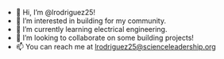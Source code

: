- 👋 Hi, I’m @lrodriguez25!
- 👀 I’m interested in building for my community.
- 🌱 I’m currently learning electrical engineering.
- 💞️ I’m looking to collaborate on some building projects!
- 📫 You can reach me at lrodriguez25@scienceleadership.org

<!---
lrodriguez25/lrodriguez25 is a ✨ special ✨ repository because its `README.md` (this file) appears on your GitHub profile.
You can click the Preview link to take a look at your changes.
--->
